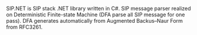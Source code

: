 SIP.NET is SIP stack .NET library written in C#. SIP message parser realized on Deterministic Finite-state Machine (DFA parse all SIP message for one pass). DFA generates automatically from Augmented Backus–Naur Form from RFC3261.